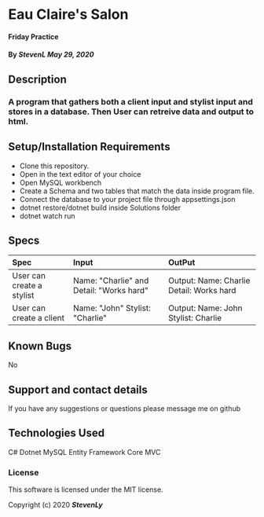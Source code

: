  # Eau Claire's Salon

#### Friday Practice

#### By _StevenL May 29, 2020_

## Description

### A program that gathers both a client input and stylist input and stores in a database. Then User can retreive data and output to html.

## Setup/Installation Requirements

* Clone this repository.
* Open in the text editor of your choice
* Open MySQL workbench
* Create a Schema and two tables that match the data inside program file.
* Connect the database to your project file through appsettings.json
* dotnet restore/dotnet build inside Solutions folder
* dotnet watch run



## Specs
| Spec | Input | OutPut |
|:----------- | :-----------------| :---------------|
| User can create a stylist | Name: "Charlie" and Detail: "Works hard" | Output: Name: Charlie Detail: Works hard|
| User can create a client | Name: "John" Stylist: "Charlie" | Output: Name: John Stylist: Charlie



## Known Bugs

No

## Support and contact details

If you have any suggestions or questions please message me on github

## Technologies Used

C#
Dotnet
MySQL
Entity Framework Core
MVC

### License

This software is licensed under the MIT license.

Copyright (c) 2020 **_StevenLy_**